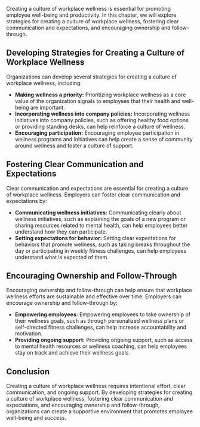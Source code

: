 
Creating a culture of workplace wellness is essential for promoting employee well-being and productivity. In this chapter, we will explore strategies for creating a culture of workplace wellness, fostering clear communication and expectations, and encouraging ownership and follow-through.

Developing Strategies for Creating a Culture of Workplace Wellness
------------------------------------------------------------------

Organizations can develop several strategies for creating a culture of workplace wellness, including:

* **Making wellness a priority:** Prioritizing workplace wellness as a core value of the organization signals to employees that their health and well-being are important.
* **Incorporating wellness into company policies:** Incorporating wellness initiatives into company policies, such as offering healthy food options or providing standing desks, can help reinforce a culture of wellness.
* **Encouraging participation:** Encouraging employee participation in wellness programs and initiatives can help create a sense of community around wellness and foster a culture of support.

Fostering Clear Communication and Expectations
----------------------------------------------

Clear communication and expectations are essential for creating a culture of workplace wellness. Employers can foster clear communication and expectations by:

* **Communicating wellness initiatives:** Communicating clearly about wellness initiatives, such as explaining the goals of a new program or sharing resources related to mental health, can help employees better understand how they can participate.
* **Setting expectations for behavior:** Setting clear expectations for behaviors that promote wellness, such as taking breaks throughout the day or participating in weekly fitness challenges, can help employees understand what is expected of them.

Encouraging Ownership and Follow-Through
----------------------------------------

Encouraging ownership and follow-through can help ensure that workplace wellness efforts are sustainable and effective over time. Employers can encourage ownership and follow-through by:

* **Empowering employees:** Empowering employees to take ownership of their wellness goals, such as through personalized wellness plans or self-directed fitness challenges, can help increase accountability and motivation.
* **Providing ongoing support:** Providing ongoing support, such as access to mental health resources or wellness coaching, can help employees stay on track and achieve their wellness goals.

Conclusion
----------

Creating a culture of workplace wellness requires intentional effort, clear communication, and ongoing support. By developing strategies for creating a culture of workplace wellness, fostering clear communication and expectations, and encouraging ownership and follow-through, organizations can create a supportive environment that promotes employee well-being and success.
